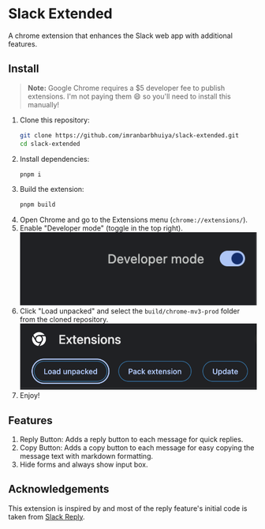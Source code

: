 # Slack Extended

A chrome extension that enhances the Slack web app with additional features.

## Install

> **Note:** Google Chrome requires a $5 developer fee to publish extensions. I'm not paying them 😄 so you'll need to install this manually!

1. Clone this repository:
   ```sh
   git clone https://github.com/imranbarbhuiya/slack-extended.git
   cd slack-extended
   ```
2. Install dependencies:
   ```sh
   pnpm i
   ```
3. Build the extension:
   ```sh
   pnpm build
   ```
4. Open Chrome and go to the Extensions menu (`chrome://extensions/`).
5. Enable "Developer mode" (toggle in the top right).
   ![dev mode](./images/devmode.png)
6. Click "Load unpacked" and select the `build/chrome-mv3-prod` folder from the cloned repository.
   ![load](./images/load.png)
7. Enjoy!

## Features

1. Reply Button: Adds a reply button to each message for quick replies.
2. Copy Button: Adds a copy button to each message for easy copying the message text with markdown formatting.
3. Hide forms and always show input box.

## Acknowledgements

This extension is inspired by and most of the reply feature's initial code is taken from [Slack Reply](https://github.com/pashpashpash/slack-reply).
